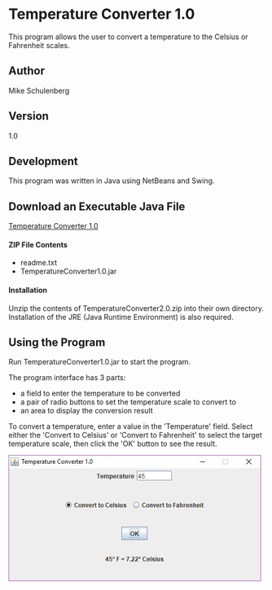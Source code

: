 # Temperature Converter 1.0
This program allows the user to convert a temperature to the Celsius or Fahrenheit scales.

## Author
Mike Schulenberg

## Version
1.0

## Development
This program was written in Java using NetBeans and Swing.

## Download an Executable Java File
[Temperature Converter 1.0](https://www.dropbox.com/s/etmm6i3ny10ulhk/TemperatureConverter1.0.zip?dl=1)

#### ZIP File Contents
- readme.txt
- TemperatureConverter1.0.jar

#### Installation
Unzip the contents of TemperatureConverter2.0.zip into their own directory. Installation of the JRE (Java Runtime Environment) is also required.

## Using the Program
Run TemperatureConverter1.0.jar to start the program.

The program interface has 3 parts: 
- a field to enter the temperature to be converted
- a pair of radio buttons to set the temperature scale to convert to
- an area to display the conversion result
	
To convert a temperature, enter a value in the 'Temperature' field. Select either the 'Convert to Celsius' or 'Convert to Fahrenheit' to select the target temperature scale, then click the 'OK' button to see the result.

![alt text](https://github.com/MikeSchulenberg/TemperatureConverter1.0/blob/master/TemperatureConverter1.0-img.JPG)
